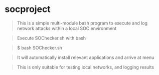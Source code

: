 # socproject
> This is a simple multi-module bash program to execute and log network attacks within a local SOC environment

> Execute SOChecker.sh with bash

> $ bash SOChecker.sh

> It will automatically install relevant applications and arrive at menu

> This is only suitable for testing local networks, and logging results
